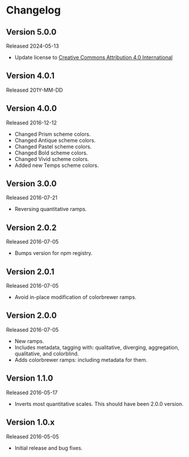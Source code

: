 # Changelog

## Version 5.0.0
Released 2024-05-13

- Update license to [Creative Commons Attribution 4.0 International](https://creativecommons.org/licenses/by/4.0/)


## Version 4.0.1
Released 201Y-MM-DD

## Version 4.0.0
Released 2016-12-12

 - Changed Prism scheme colors.
 - Changed Antique scheme colors.
 - Changed Pastel scheme colors.
 - Changed Bold scheme colors.
 - Changed Vivid scheme colors.
 - Added new Temps scheme colors.

## Version 3.0.0
Released 2016-07-21

 - Reversing quantitative ramps.


## Version 2.0.2
Released 2016-07-05

 - Bumps version for npm registry.


## Version 2.0.1
Released 2016-07-05

 - Avoid in-place modification of colorbrewer ramps.


## Version 2.0.0
Released 2016-07-05

 - New ramps.
 - Includes metadata, tagging with: qualitative, diverging, aggregation, qualitative, and colorblind.
 - Adds colorbrewer ramps: including metadata for them.


## Version 1.1.0
Released 2016-05-17

 - Inverts most quantitative scales. This should have been 2.0.0 version.


## Version 1.0.x
Released 2016-05-05

- Initial release and bug fixes.
